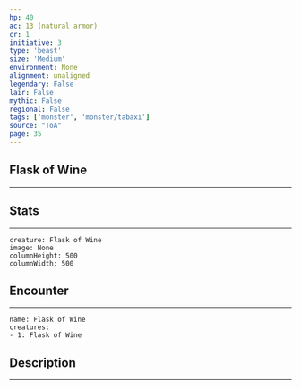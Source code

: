 ```yaml
---
hp: 40
ac: 13 (natural armor)
cr: 1
initiative: 3
type: 'beast'    
size: 'Medium'
environment: None
alignment: unaligned
legendary: False
lair: False
mythic: False
regional: False
tags: ['monster', 'monster/tabaxi']
source: "ToA"
page: 35
---
```


## Flask of Wine
---



## Stats
---

```statblock
creature: Flask of Wine
image: None
columnHeight: 500
columnWidth: 500
```

## Encounter
---

```encounter-table
name: Flask of Wine
creatures:
- 1: Flask of Wine
```

## Description
---




